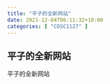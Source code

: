 ```yaml
---
title: "平子的全新网站"
date: 2021-12-04T06:11:32+10:00
categories: [ "COSC1127" ]
---
```

## 平子的全新网站
平子的全新网站

